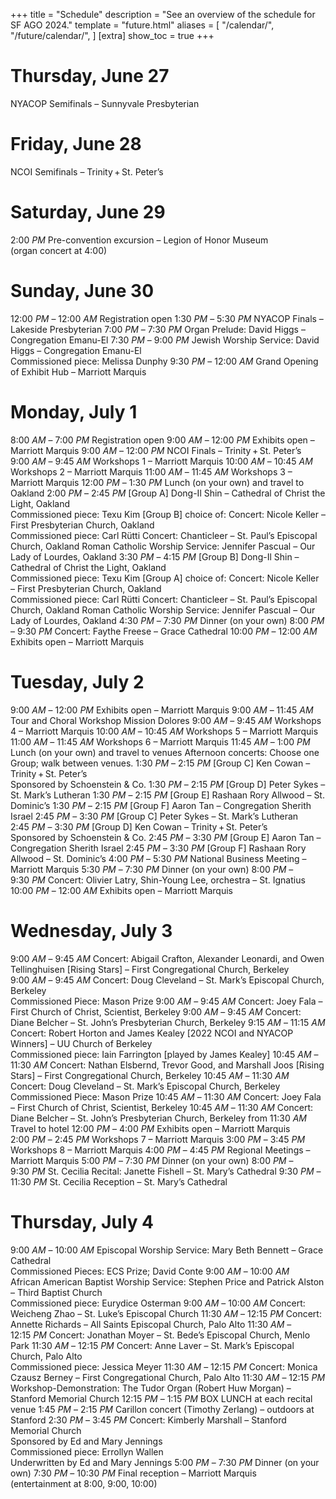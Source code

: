 +++
title = "Schedule"
description = "See an overview of the schedule for SF AGO 2024."
template = "future.html"
aliases = [
  "/calendar/",
  "/future/calendar/",
]
[extra]
show_toc = true
+++

# Thursday, June 27

<div class="schedule">
<span class="event">NYACOP Semifinals – <span class="location">Sunnyvale Presbyterian</span></span>
</div>

# Friday, June 28

<div class="schedule">
<span class="event">NCOI Semifinals – <span class="location">Trinity&thinsp;+&thinsp;St. Peter’s</span></span>
</div>

# Saturday, June 29

<div class="schedule">
<span class="time">2:00&nbsp;<i>PM</i></span>
<span class="event">Pre-convention excursion – <span class="location">Legion of Honor Museum</span><br>(organ concert at 4:00)</span>
</div>

# Sunday, June 30

<div class="schedule">
<span class="time">12:00&nbsp;<i>PM</i> – 12:00&nbsp;<i>AM</i></span>
<span class="event">Registration open</span>
<span class="time">1:30&nbsp;<i>PM</i> – 5:30&nbsp;<i>PM</i></span>
<span class="event">NYACOP Finals – <span class="location">Lakeside Presbyterian</span></span>
<span class="time">7:00&nbsp;<i>PM</i> – 7:30&nbsp;<i>PM</i></span>
<span class="event">Organ Prelude: David Higgs – <span class="location">Congregation Emanu-El</span></span>
<span class="time">7:30&nbsp;<i>PM</i> – 9:00&nbsp;<i>PM</i></span>
<span class="event">Jewish Worship Service: David Higgs – <span class="location">Congregation Emanu-El</span><br>Commissioned piece: Melissa Dunphy</span>
<span class="time">9:30&nbsp;<i>PM</i> – 12:00&nbsp;<i>AM</i></span>
<span class="event">Grand Opening of Exhibit Hub – <span class="location">Marriott Marquis</span></span>
</div>

# Monday, July 1

<div class="schedule">
<span class="time">8:00&nbsp;<i>AM</i> – 7:00&nbsp;<i>PM</i></span>
<span class="event">Registration open</span>
<span class="time">9:00&nbsp;<i>AM</i> – 12:00&nbsp;<i>PM</i></span>
<span class="event">Exhibits open – <span class="location">Marriott Marquis</span></span>
<span class="time">9:00&nbsp;<i>AM</i> – 12:00&nbsp;<i>PM</i></span>
<span class="event">NCOI Finals – <span class="location">Trinity&thinsp;+&thinsp;St. Peter’s</span></span>
<span class="time">9:00&nbsp;<i>AM</i> – 9:45&nbsp;<i>AM</i></span>
<span class="event">Workshops 1 – <span class="location">Marriott Marquis</span></span>
<span class="time">10:00&nbsp;<i>AM</i> – 10:45&nbsp;<i>AM</i></span>
<span class="event">Workshops 2 – <span class="location">Marriott Marquis</span></span>
<span class="time">11:00&nbsp;<i>AM</i> – 11:45&nbsp;<i>AM</i></span>
<span class="event">Workshops 3 – <span class="location">Marriott Marquis</span></span>
<span class="time">12:00&nbsp;<i>PM</i> – 1:30&nbsp;<i>PM</i></span>
<span class="event">Lunch (on your own) and travel to Oakland</span>
<span class="time">2:00&nbsp;<i>PM</i> – 2:45&nbsp;<i>PM</i></span>
<span class="event"><span class="group">[Group A]</span> Dong-Il Shin – <span class="location">Cathedral of Christ the Light, Oakland</span><br>Commissioned piece: Texu Kim</span>
<span class="event"><span class="group">[Group B]</span> choice of:</span>
<span class="event">Concert: Nicole Keller – <span class="location">First Presbyterian Church, Oakland</span><br>Commissioned piece: Carl Rütti</span>
<span class="event">Concert: Chanticleer – <span class="location">St. Paul’s Episcopal Church, Oakland</span></span>
<span class="event">Roman Catholic Worship Service: Jennifer Pascual – <span class="location">Our Lady of Lourdes, Oakland</span></span>
<span class="time">3:30&nbsp;<i>PM</i> – 4:15&nbsp;<i>PM</i></span>
<span class="event"><span class="group">[Group B]</span> Dong-Il Shin – <span class="location">Cathedral of Christ the Light, Oakland</span><br>Commissioned piece: Texu Kim</span>
<span class="event"><span class="group">[Group A]</span> choice of:</span>
<span class="event">Concert: Nicole Keller – <span class="location">First Presbyterian Church, Oakland</span><br>Commissioned piece: Carl Rütti</span>
<span class="event">Concert: Chanticleer – <span class="location">St. Paul’s Episcopal Church, Oakland</span></span>
<span class="event">Roman Catholic Worship Service: Jennifer Pascual – <span class="location">Our Lady of Lourdes, Oakland</span></span>
<span class="time">4:30&nbsp;<i>PM</i> – 7:30&nbsp;<i>PM</i></span>
<span class="event">Dinner (on your own)</span>
<span class="time">8:00&nbsp;<i>PM</i> – 9:30&nbsp;<i>PM</i></span>
<span class="event">Concert: Faythe Freese – <span class="location">Grace Cathedral</span></span>
<span class="time">10:00&nbsp;<i>PM</i> – 12:00&nbsp;<i>AM</i></span>
<span class="event">Exhibits open – <span class="location">Marriott Marquis</span></span>
</div>

# Tuesday, July 2

<div class="schedule">
<span class="time">9:00&nbsp;<i>AM</i> – 12:00&nbsp;<i>PM</i></span>
<span class="event">Exhibits open – <span class="location">Marriott Marquis</span></span>
<span class="time">9:00&nbsp;<i>AM</i> – 11:45&nbsp;<i>AM</i></span>
<span class="event">Tour and Choral Workshop Mission Dolores</span>
<span class="time">9:00&nbsp;<i>AM</i> – 9:45&nbsp;<i>AM</i></span>
<span class="event">Workshops 4 – <span class="location">Marriott Marquis</span></span>
<span class="time">10:00&nbsp;<i>AM</i> – 10:45&nbsp;<i>AM</i></span>
<span class="event">Workshops 5 – <span class="location">Marriott Marquis</span></span>
<span class="time">11:00&nbsp;<i>AM</i> – 11:45&nbsp;<i>AM</i></span>
<span class="event">Workshops 6 – <span class="location">Marriott Marquis</span></span>
<span class="time">11:45&nbsp;<i>AM</i> – 1:00&nbsp;<i>PM</i></span>
<span class="event">Lunch (on your own) and travel to venues</span>
<span class="header">Afternoon concerts: Choose one Group; walk between venues.</span>
<span class="time">1:30&nbsp;<i>PM</i> – 2:15&nbsp;<i>PM</i></span>
<span class="event"><span class="group">[Group C]</span> Ken Cowan – <span class="location">Trinity&thinsp;+&thinsp;St. Peter’s</span><br>Sponsored by Schoenstein & Co.</span>
<span class="time">1:30&nbsp;<i>PM</i> – 2:15&nbsp;<i>PM</i></span>
<span class="event"><span class="group">[Group D]</span> Peter Sykes – <span class="location">St. Mark’s Lutheran</span></span>
<span class="time">1:30&nbsp;<i>PM</i> – 2:15&nbsp;<i>PM</i></span>
<span class="event"><span class="group">[Group E]</span> Rashaan Rory Allwood – <span class="location">St. Dominic’s</span></span>
<span class="time">1:30&nbsp;<i>PM</i> – 2:15&nbsp;<i>PM</i></span>
<span class="event"><span class="group">[Group F]</span> Aaron Tan – <span class="location">Congregation Sherith Israel</span></span>
<span class="time">2:45&nbsp;<i>PM</i> – 3:30&nbsp;<i>PM</i></span>
<span class="event"><span class="group">[Group C]</span> Peter Sykes – <span class="location">St. Mark’s Lutheran</span></span>
<span class="time">2:45&nbsp;<i>PM</i> – 3:30&nbsp;<i>PM</i></span>
<span class="event"><span class="group">[Group D]</span> Ken Cowan – <span class="location">Trinity&thinsp;+&thinsp;St. Peter’s</span><br>Sponsored by Schoenstein & Co. </span>
<span class="time">2:45&nbsp;<i>PM</i> – 3:30&nbsp;<i>PM</i></span>
<span class="event"><span class="group">[Group E]</span> Aaron Tan – <span class="location">Congregation Sherith Israel</span></span>
<span class="time">2:45&nbsp;<i>PM</i> – 3:30&nbsp;<i>PM</i></span>
<span class="event"><span class="group">[Group F]</span> Rashaan Rory Allwood – <span class="location">St. Dominic’s</span></span>
<span class="time">4:00&nbsp;<i>PM</i> – 5:30&nbsp;<i>PM</i></span>
<span class="event">National Business Meeting – <span class="location">Marriott Marquis</span></span>
<span class="time">5:30&nbsp;<i>PM</i> – 7:30&nbsp;<i>PM</i></span>
<span class="event">Dinner (on your own)</span>
<span class="time">8:00&nbsp;<i>PM</i> – 9:30&nbsp;<i>PM</i></span>
<span class="event">Concert: Olivier Latry, Shin-Young Lee, orchestra – <span class="location">St. Ignatius</span></span>
<span class="time">10:00&nbsp;<i>PM</i> – 12:00&nbsp;<i>AM</i></span>
<span class="event">Exhibits open – <span class="location">Marriott Marquis</span></span>
</div>

# Wednesday, July 3

<div class="schedule">
<span class="time">9:00&nbsp;<i>AM</i> – 9:45&nbsp;<i>AM</i></span>
<span class="event">Concert: Abigail Crafton, Alexander Leonardi, and Owen Tellinghuisen [Rising Stars] – <span class="location">First Congregational Church, Berkeley</span></span>
<span class="time">9:00&nbsp;<i>AM</i> – 9:45&nbsp;<i>AM</i></span>
<span class="event">Concert: Doug Cleveland – <span class="location">St. Mark’s Episcopal Church, Berkeley</span><br>Commissioned Piece: Mason Prize</span>
<span class="time">9:00&nbsp;<i>AM</i> – 9:45&nbsp;<i>AM</i></span>
<span class="event">Concert: Joey Fala – <span class="location">First Church of Christ, Scientist, Berkeley</span></span>
<span class="time">9:00&nbsp;<i>AM</i> – 9:45&nbsp;<i>AM</i></span>
<span class="event">Concert: Diane Belcher – <span class="location">St. John’s Presbyterian Church, Berkeley</span></span>
<span class="time">9:15&nbsp;<i>AM</i> – 11:15&nbsp;<i>AM</i></span>
<span class="event">Concert: Robert Horton and James Kealey [2022 NCOI and NYACOP Winners] – <span class="location">UU Church of Berkeley</span><br>Commissioned piece: Iain Farrington [played by James Kealey]</span>
<span class="time">10:45&nbsp;<i>AM</i> – 11:30&nbsp;<i>AM</i></span>
<span class="event">Concert: Nathan Elsbernd, Trevor Good, and Marshall Joos [Rising Stars] – <span class="location">First Congregational Church, Berkeley</span></span>
<span class="time">10:45&nbsp;<i>AM</i> – 11:30&nbsp;<i>AM</i></span>
<span class="event">Concert: Doug Cleveland – <span class="location">St. Mark’s Episcopal Church, Berkeley</span><br>Commissioned Piece: Mason Prize</span>
<span class="time">10:45&nbsp;<i>AM</i> – 11:30&nbsp;<i>AM</i></span>
<span class="event">Concert: Joey Fala – <span class="location">First Church of Christ, Scientist, Berkeley</span></span>
<span class="time">10:45&nbsp;<i>AM</i> – 11:30&nbsp;<i>AM</i></span>
<span class="event">Concert: Diane Belcher – <span class="location">St. John’s Presbyterian Church, Berkeley</span></span>
<span class="time">from 11:30&nbsp;<i>AM</i></span>
<span class="event">Travel to hotel</span>
<span class="time">12:00&nbsp;<i>PM</i> – 4:00&nbsp;<i>PM</i></span>
<span class="event">Exhibits open – <span class="location">Marriott Marquis</span></span>
<span class="time">2:00&nbsp;<i>PM</i> – 2:45&nbsp;<i>PM</i></span>
<span class="event">Workshops 7 – <span class="location">Marriott Marquis</span></span>
<span class="time">3:00&nbsp;<i>PM</i> – 3:45&nbsp;<i>PM</i></span>
<span class="event">Workshops 8 – <span class="location">Marriott Marquis</span></span>
<span class="time">4:00&nbsp;<i>PM</i> – 4:45&nbsp;<i>PM</i></span>
<span class="event">Regional Meetings – <span class="location">Marriott Marquis</span></span>
<span class="time">5:00&nbsp;<i>PM</i> – 7:30&nbsp;<i>PM</i></span>
<span class="event">Dinner (on your own)</span>
<span class="time">8:00&nbsp;<i>PM</i> – 9:30&nbsp;<i>PM</i></span>
<span class="event">St. Cecilia Recital: Janette Fishell – <span class="location">St. Mary’s Cathedral</span></span>
<span class="time">9:30&nbsp;<i>PM</i> – 11:30&nbsp;<i>PM</i></span>
<span class="event">St. Cecilia Reception – <span class="location">St. Mary’s Cathedral</span></span>
</div>

# Thursday, July 4

<div class="schedule">
<span class="time">9:00&nbsp;<i>AM</i> – 10:00&nbsp;<i>AM</i></span>
<span class="event">Episcopal Worship Service: Mary Beth Bennett – <span class="location">Grace Cathedral</span><br>Commissioned Pieces: ECS Prize; David Conte</span>
<span class="time">9:00&nbsp;<i>AM</i> – 10:00&nbsp;<i>AM</i></span>
<span class="event">African&nbsp;American Baptist Worship Service: Stephen Price and Patrick Alston – <span class="location">Third Baptist Church</span><br>Commissioned piece: Eurydice Osterman</span>
<span class="time">9:00&nbsp;<i>AM</i> – 10:00&nbsp;<i>AM</i></span>
<span class="event">Concert: Weicheng Zhao – <span class="location">St. Luke’s Episcopal Church</span></span>
<span class="time">11:30&nbsp;<i>AM</i> – 12:15&nbsp;<i>PM</i> </span>
<span class="event">Concert: Annette Richards – <span class="location">All Saints Episcopal Church, Palo Alto</span></span>
<span class="time">11:30&nbsp;<i>AM</i> – 12:15&nbsp;<i>PM</i></span>
<span class="event">Concert: Jonathan Moyer – <span class="location">St. Bede’s Episcopal Church, Menlo Park</span></span>
<span class="time">11:30&nbsp;<i>AM</i> – 12:15&nbsp;<i>PM</i></span>
<span class="event">Concert: Anne Laver – <span class="location">St. Mark’s Episcopal Church, Palo Alto</span><br>Commissioned piece: Jessica Meyer</span>
<span class="time">11:30&nbsp;<i>AM</i> – 12:15&nbsp;<i>PM</i></span>
<span class="event">Concert: Monica Czausz Berney – <span class="location">First Congregational Church, Palo Alto</span></span>
<span class="time">11:30&nbsp;<i>AM</i> – 12:15&nbsp;<i>PM</i></span>
<span class="event">Workshop-Demonstration: The Tudor Organ (Robert Huw Morgan) – <span class="location">Stanford Memorial Church</span></span>
<span class="time">12:15&nbsp;<i>PM</i> – 1:15&nbsp;<i>PM</i></span>
<span class="event">BOX LUNCH at each recital venue</span>
<span class="time">1:45&nbsp;<i>PM</i> – 2:15&nbsp;<i>PM</i></span>
<span class="event">Carillon concert (Timothy Zerlang) – <span class="location">outdoors at Stanford</span></span>
<span class="time">2:30&nbsp;<i>PM</i> – 3:45&nbsp;<i>PM</i></span>
<span class="event">Concert: Kimberly Marshall – <span class="location">Stanford Memorial Church</span><br>Sponsored by Ed and Mary Jennings<br>Commissioned piece: Errollyn Wallen<br>Underwritten by Ed and Mary Jennings</span>
<span class="time">5:00&nbsp;<i>PM</i> – 7:30&nbsp;<i>PM</i></span>
<span class="event">Dinner (on your own)</span>
<span class="time">7:30&nbsp;<i>PM</i> – 10:30&nbsp;<i>PM</i></span>
<span class="event">Final reception – <span class="location">Marriott Marquis</span><br>(entertainment at 8:00, 9:00, 10:00)</span>
</div>
